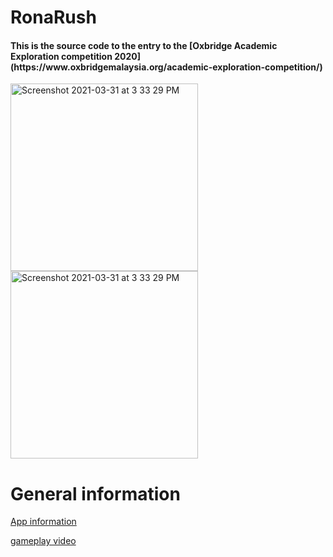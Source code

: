 # RonaRush

<h4>This is the source code to the entry to the [Oxbridge Academic Exploration competition 2020](https://www.oxbridgemalaysia.org/academic-exploration-competition/)</h4>

<img width="300" alt="Screenshot 2021-03-31 at 3 33 29 PM" src="https://user-images.githubusercontent.com/20654098/128592541-e4281ca7-eca7-4c20-b56a-59d96276bae4.PNG">

<img width="300" alt="Screenshot 2021-03-31 at 3 33 29 PM" src="https://user-images.githubusercontent.com/20654098/128592722-97ad152f-31ed-4ea4-a983-073df698bd1c.PNG">

# General information
[App information](https://drive.google.com/file/d/1icSGR8KGEhg7tJb8uYx48Rr19Bfp8C1H/view)

[gameplay video](https://www.youtube.com/watch?v=a-6lz1IXfhY)
